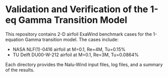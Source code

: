 
# Validation and Verification of the 1-eq Gamma Transition Model

This repository contains 2-D airfoil ExaWind benchmark cases for the 1-equation Gamma transition model. The cases include:

- NASA NLF(1)-0416 airfoil at M=0.1, Re=4M, Tu=0.15%
- TU Delft DU00-W-212 airfoil at M=0.1, Re=3M, Tu=0.0864%

Each directory provides the Nalu-Wind input files, log files, and a summary of the results.

